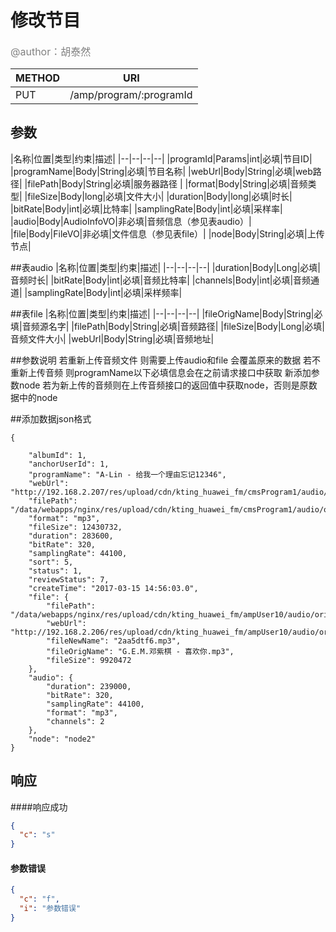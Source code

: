 # 修改节目
<font color="gray" size="3">@author：胡泰然</font>

|METHOD|URI|
|--|--|
|PUT|/amp/program/:programId|

## 参数

|名称|位置|类型|约束|描述|
|--|--|--|--|
|programId|Params|int|必填|节目ID|
|programName|Body|String|必填|节目名称|
|webUrl|Body|String|必填|web路径|
|filePath|Body|String|必填|服务器路径 |
|format|Body|String|必填|音频类型|
|fileSize|Body|long|必填|文件大小|
|duration|Body|long|必填|时长|
|bitRate|Body|int|必填|比特率|
|samplingRate|Body|int|必填|采样率|
|audio|Body|AudioInfoVO|非必填|音频信息（参见表audio）|
|file|Body|FileVO|非必填|文件信息（参见表file）|
|node|Body|String|必填|上传节点|

##表audio
|名称|位置|类型|约束|描述|
|--|--|--|--|
|duration|Body|Long|必填|音频时长|
|bitRate|Body|int|必填|音频比特率|
|channels|Body|int|必填|音频通道|
|samplingRate|Body|int|必填|采样频率|

##表file
|名称|位置|类型|约束|描述|
|--|--|--|--|
|fileOrigName|Body|String|必填|音频源名字|
|filePath|Body|String|必填|音频路径|
|fileSize|Body|Long|必填|音频文件大小|
|webUrl|Body|String|必填|音频地址|

##参数说明
若重新上传音频文件 则需要上传audio和file  会覆盖原来的数据
若不重新上传音频 则programName以下必填信息会在之前请求接口中获取
新添加参数node 若为新上传的音频则在上传音频接口的返回值中获取node，否则是原数据中的node

##添加数据json格式
```
{

    "albumId": 1,
    "anchorUserId": 1,
    "programName": "A-Lin - 给我一个理由忘记12346",
    "webUrl": "http://192.168.2.207/res/upload/cdn/kting_huawei_fm/cmsProgram1/audio/original/20170314/29mw2dew.mp3",
    "filePath": "/data/webapps/nginx/res/upload/cdn/kting_huawei_fm/cmsProgram1/audio/original/20170314/29mw2dew.mp3",
    "format": "mp3",
    "fileSize": 12430732,
    "duration": 283600,
    "bitRate": 320,
    "samplingRate": 44100,
    "sort": 5,
    "status": 1,
    "reviewStatus": 7,
    "createTime": "2017-03-15 14:56:03.0",
    "file": {
		"filePath": "/data/webapps/nginx/res/upload/cdn/kting_huawei_fm/ampUser10/audio/original/20170322/2aa5dtf6.mp3",
		"webUrl": "http://192.168.2.206/res/upload/cdn/kting_huawei_fm/ampUser10/audio/original/20170322/2aa5dtf6.mp3",
		"fileNewName": "2aa5dtf6.mp3",
		"fileOrigName": "G.E.M.邓紫棋 - 喜欢你.mp3",
		"fileSize": 9920472
	},
	"audio": {
		"duration": 239000,
		"bitRate": 320,
		"samplingRate": 44100,
		"format": "mp3",
		"channels": 2
	},
	"node": "node2"
}
```
  
## 响应
####响应成功
```json
{
  "c": "s"
}
```

#### 参数错误
```json
{
  "c": "f",
  "i": "参数错误"
}
```



